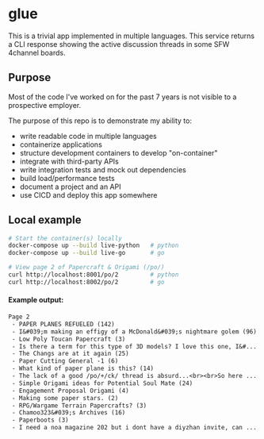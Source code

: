 # glue

This is a trivial app implemented in multiple languages. This service returns a CLI response showing the active discussion threads in some SFW 4channel boards.

## Purpose
Most of the code I've worked on for the past 7 years is not visible to a prospective employer.

The purpose of this repo is to demonstrate my ability to:
- write readable code in multiple languages
- containerize applications
- structure development containers to develop "on-container"
- integrate with third-party APIs
- write integration tests and mock out dependencies
- build load/performance tests
- document a project and an API
- use CICD and deploy this app somewhere

## Local example

```sh
# Start the container(s) locally
docker-compose up --build live-python   # python
docker-compose up --build live-go       # go
```
```sh
# View page 2 of Papercraft & Origami (/po/)
curl http://localhost:8001/po/2         # python
curl http://localhost:8002/po/2         # go
```
#### Example output: 
```txt
Page 2
 - PAPER PLANES REFUELED (142)
 - I&#039;m making an effigy of a McDonald&#039;s nightmare golem (96)
 - Low Poly Toucan Papercraft (3)
 - Is there a term for this type of 3D models? I love this one, I&#... (8)
 - The Changs are at it again (25)
 - Paper Cutting General -1 (6)
 - What kind of paper plane is this? (14)
 - The lack of a good /po/+/ck/ thread is absurd...<br><br>So here ... (4)
 - Simple Origami ideas for Potential Soul Mate (24)
 - Engagement Proposal Origami (4)
 - Making some paper stars. (2)
 - RPG/Wargame Terrain Papercrafts? (3)
 - Chamoo323&#039;s Archives (16)
 - Paperboots (3)
 - I need a noa magazine 202 but i dont have a diyzhan invite, can ... (171)
```
